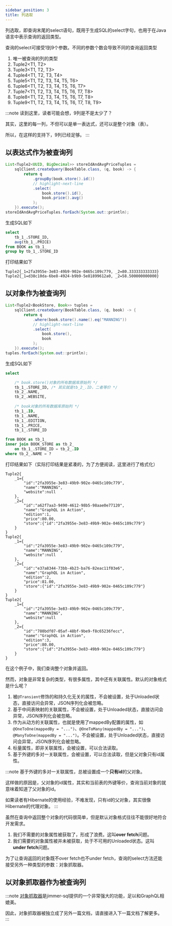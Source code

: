 ```yaml
---
sidebar_position: 3
title: 列选取
---
```


列选取，即查询末尾的select语句，既用于生成SQL的select字句，也用于在Java语言中表示查询的返回类型。

查询的select可接受1到9个参数。不同的参数个数会导致不同的查询返回类型

1. 唯一被查询的列的类型
2. Tuple2&lt;T1, T2&gt;
3. Tuple3&lt;T1, T2, T3&gt;
4. Tuple4&lt;T1, T2, T3, T4&gt;
5. Tuple5&lt;T1, T2, T3, T4, T5, T6&gt;
6. Tuple6&lt;T1, T2, T3, T4, T5, T6, T7&gt;
7. Tuple7&lt;T1, T2, T3, T4, T5, T6, T7, T8&gt;
8. Tuple8&lt;T1, T2, T3, T4, T5, T6, T7, T8&gt;
9. Tuple9&lt;T1, T2, T3, T4, T5, T6, T7, T8, T9&gt;

:::note
读到这里，读者可能会想，9列是不是太少了？

其实，这里的每一列，不但可以是单一表达式，还可以是整个对象（表）。

所以，在这样的支持下，9列已经足够。
:::

## 以表达式作为被查询列

```java
List<Tuple2<UUID, BigDecimal>> storeIdAndAvgPriceTuples =
    sqlClient.createQuery(BookTable.class, (q, book) -> {
        return q
            .groupBy(book.store().id())
            // highlight-next-line
            .select(
                book.store().id(),
                book.price().avg()
            );
    }).execute();
storeIdAndAvgPriceTuples.forEach(System.out::println);
```

生成SQL如下
```sql
select 
    tb_1_.STORE_ID, 
    avg(tb_1_.PRICE) 
from BOOK as tb_1_ 
group by tb_1_.STORE_ID
```

打印结果如下
```
Tuple2{_1=2fa3955e-3e83-49b9-902e-0465c109c779, _2=80.333333333333}
Tuple2{_1=d38c10da-6be8-4924-b9b9-5e81899612a0, _2=58.500000000000}
```

## 以对象作为被查询列

```java
List<Tuple2<BookStore, Book>> tuples =
    sqlClient.createQuery(BookTable.class, (q, book) -> {
        return q
            .where(book.store().name().eq("MANNING"))
            // highlight-next-line
            .select(
                book.store(),
                book
            );
    }).execute();
tuples.forEach(System.out::println);
```

生成SQL如下
```sql
select

    /* book.store()对象的所有数据库原始列 */
    tb_1_.STORE_ID, /* 其实就是tb_2_.ID，二者等价 */
    tb_2_.NAME, 
    tb_2_.WEBSITE, 
    
    /* book对象的所有数据库原始列 */
    tb_1_.ID, 
    tb_1_.NAME, 
    tb_1_.EDITION, 
    tb_1_.PRICE, 
    tb_1_.STORE_ID

from BOOK as tb_1_ 
inner join BOOK_STORE as tb_2_ 
    on tb_1_.STORE_ID = tb_2_.ID 
where tb_2_.NAME = ?
```

打印结果如下（实际打印结果是紧凑的，为了方便阅读，这里进行了格式化）

```
Tuple2{
    _1={
        "id":"2fa3955e-3e83-49b9-902e-0465c109c779",
        "name":"MANNING",
        "website":null
    }, 
    _2={
        "id":"a62f7aa3-9490-4612-98b5-98aae0e77120",
        "name":"GraphQL in Action",
        "edition":1,
        "price":80.00,
        "store":{"id":"2fa3955e-3e83-49b9-902e-0465c109c779"}
    }
}
Tuple2{
    _1={
        "id":"2fa3955e-3e83-49b9-902e-0465c109c779",
        "name":"MANNING",
        "website":null
    }, 
    _2={
        "id":"e37a8344-73bb-4b23-ba76-82eac11f03e6",
        "name":"GraphQL in Action",
        "edition":2,
        "price":81.00,
        "store":{"id":"2fa3955e-3e83-49b9-902e-0465c109c779"}
    }
}
Tuple2{
    _1={
        "id":"2fa3955e-3e83-49b9-902e-0465c109c779",
        "name":"MANNING",
        "website":null
    }, 
    _2={
        "id":"780bdf07-05af-48bf-9be9-f8c65236fecc",
        "name":"GraphQL in Action",
        "edition":3,
        "price":80.00,
        "store":{"id":"2fa3955e-3e83-49b9-902e-0465c109c779"}
    }
}
```

在这个例子中，我们查询整个对象并返回。

然而，对象是非常复杂的类型，有很多属性，其中还有关联属性。默认的对象格式是什么呢？

1. 被`@Transient`修饰的和持久化无关的属性，不会被设置，处于Unloaded状态，直接访问会异常，JSON序列化会被忽略。
2. 基于中间表映射的关联属性，不会被设置，处于Unloaded状态，直接访问会异常，JSON序列化会被忽略。
3. 作为从动方的关联属性，也就是使用了mappedBy配置的属性，如`@OneToOne(mappedBy = "...")`、`@OneToMany(mappedBy = "...")`、`@ManyToOne(mappedBy = "...")`。不会被设置，处于Unloaded状态，直接访问会异常，JSON序列化会被忽略。
4. 标量属性，即非关联属性，会被设置，可以合法读取。
5. 基于外键的多对一关联属性，会被设置，可以合法读取，但是父对象只有id属性。

:::note
基于外键的多对一关联属性，总被设置成一个<b>只有id</b>的父对象。

这样做的原因是，父对象的id属性，其实和当前表的外键等价，查询当前对象的就意味着知道了父对象的id。

如果读者有Hibernate的使用经验，不难发现，只有id的父对象，其实很像Hibernate的代理对象。
:::

虽然在查询中返回整个对象的代码很简单，但是默认对象格式往往不能很好地符合开发需求。

1. 我们不需要的对象属性被获取了，形成了浪费。这叫<b>over fetch</b>问题。
2. 我们需要的对象属性被并未被获取，处于不可用的Unloaded状态。这叫<b>under fetch</b>问题。

为了让查询返回的对象既不over fetch也不under fetch，查询的select方法还能接受另外一种类型的参数：对象抓取器。

## 以对象抓取器作为被查询列

:::note
[对象抓取器](./fetcher)是jimmer-sql提供的一个非常强大的功能，足以和GraphQL相媲美。

因此，对象抓取器被独立成了另外一篇文档，请直接进入下一篇文档了解更多。
:::